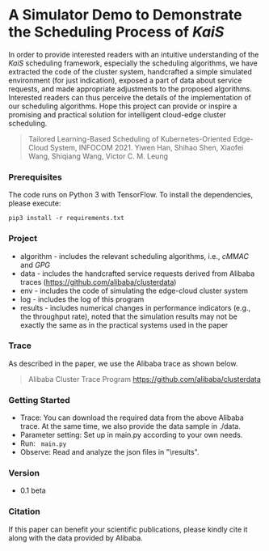 # A Simulator Demo to Demonstrate the Scheduling Process of *KaiS*

In order to provide interested readers with an intuitive understanding of the *KaiS* scheduling framework, especially the scheduling algorithms, we have extracted  the code of the cluster system, handcrafted a simple simulated environment (for just indication), exposed a part of data about service requests, and made appropriate adjustments to the proposed algorithms.
Interested readers can thus perceive the details of the implementation of our scheduling algorithms.
Hope this project can provide or inspire a promising and practical solution for intelligent cloud-edge cluster scheduling.

> Tailored Learning-Based Scheduling of Kubernetes-Oriented Edge-Cloud System, INFOCOM 2021. 
> Yiwen Han, Shihao Shen, Xiaofei Wang, Shiqiang Wang, Victor C. M. Leung

### Prerequisites

The code runs on Python 3 with TensorFlow. To install the dependencies, please execute:

```
pip3 install -r requirements.txt
```

### Project

- algorithm - includes the relevant scheduling algorithms, i.e., *cMMAC* and *GPG*
- data - includes the handcrafted service requests derived from Alibaba traces (https://github.com/alibaba/clusterdata)
- env - includes the code of simulating the edge-cloud cluster system
- log - includes the log of this program
- results - includes numerical changes in performance indicators (e.g., the throughput rate), noted that the simulation results may not be exactly the same as in the practical systems used in the paper

### Trace

As described in the paper, we use the Alibaba trace as shown below.

> Alibaba Cluster Trace Program
> https://github.com/alibaba/clusterdata

### Getting Started

* Trace: You can download the required data from the above Alibaba trace. At the same time, we also provide the data sample in ./data.
* Parameter setting: Set up in main.py according to your own needs.
* Run:  ` main.py`
* Observe: Read and analyze the json files in "\results".

### Version
* 0.1 beta

### Citation

If this paper can benefit your scientific publications, please kindly cite it along with the data provided by Alibaba.